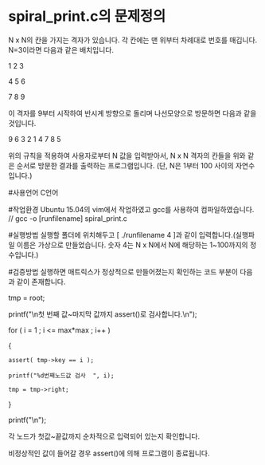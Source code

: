 # spiral_print.c의 문제정의

N x N의 칸을 가지는 격자가 있습니다. 각 칸에는 맨 위부터 차례대로 번호를 매깁니다.
N=3이라면 다음과 같은 배치입니다.

1 2 3

4 5 6

7 8 9

이 격자를 9부터 시작하여 반시계 방향으로 돌리며 나선모양으로 방문하면 다음과 같을 것입니다.

9 6 3 2 1 4 7 8 5

위의 규칙을 적용하여 사용자로부터 N 값을 입력받아서, N x N 격자의 칸들을 위와 같은 순서로 방문한 결과를 출력하는 프로그램입니다. (단, N은 1부터 100 사이의 자연수입니다.)

#사용언어
C언어

#작업환경
Ubuntu 15.04의 vim에서 작업하였고 gcc를 사용하여 컴파일하였습니다. // gcc -o [runfilename] spiral_print.c

#실행방법
실행할 폴더에 위치해두고 [ ./runfilename 4 ]과 같이 입력합니다.(실행파일 이름은 가상으로 만들었습니다. 숫자 4는 N x N에서 N에 해당하는 1~100까지의 정수입니다.)

#검증방법
실행하면 매트릭스가 정상적으로 만들어졌는지 확인하는 코드 부분이 다음과 같이 존재합니다.

tmp = root;

printf("\n첫 번째 값~마지막 값까지 assert()로 검사합니다.\n");

for ( i = 1 ; i <= max*max ; i++ )

{

	assert( tmp->key == i );

	printf("%d번째노드값 검사  ", i);

	tmp = tmp->right;

}

printf("\n");

각 노드가 첫값~끝값까지 순차적으로 입력되어 있는지 확인합니다.

비정상적인 값이 들어갈 경우 assert()에 의해 프로그램이 종료됩니다.
